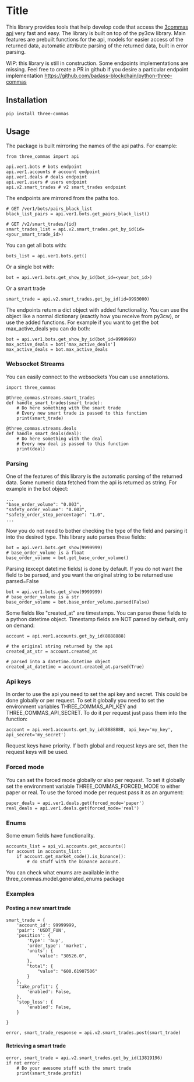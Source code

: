 # Title

This library provides tools that help develop code that access the 
[3commas api](https://github.com/3commas-io/3commas-official-api-docs) very fast and easy. 
The library is built on top of the py3cw library.
Main features are prebuilt functions for the api, models for easier access of the returned data, 
automatic attribute parsing of the returned data, built in error parsing. 

WIP: this library is still in construction. Some endpoints implementations are missing. Feel free to create a PR in github 
if you desire a particular endpoint implementation https://github.com/badass-blockchain/python-three-commas

## Installation

    pip install three-commas

## Usage

The package is built mirroring the names of the api paths. For example:

    from three_commas import api

    api.ver1.bots # bots endpoint
    api.ver1.accounts # account endpoint
    api.ver1.deals # deals endpoint
    api.ver1.users # users endpoint
    api.v2.smart_trades # v2 smart_trades endpoint

The endpoints are mirrored from the paths too.
    
    # GET /ver1/bots/pairs_black_list
    black_list_pairs = api.ver1.bots.get_pairs_black_list()

    # GET /v2/smart_trades/{id}
    smart_trades_list = api.v2.smart_trades.get_by_id(id=<your_smart_trade_id>)


You can get all bots with: 

    bots_list = api.ver1.bots.get()

Or a single bot with:

    bot = api.ver1.bots.get_show_by_id(bot_id=<your_bot_id>)

Or a smart trade

    smart_trade = api.v2.smart_trades.get_by_id(id=9993000)

The endpoints return a dict object with added functionality. You can use the object like a normal dictionary 
(exactly how you receive from py3cw), or use the added functions. 
For example if you want to get the bot max_active_deals you can do both:

    bot = api.ver1.bots.get_show_by_id(bot_id=9999999)
    max_active_deals = bot['max_active_deals']
    max_active_deals = bot.max_active_deals

### Websocket Streams

You can easily connect to the websockets 
You can use annotations.

    import three_commas

    @three_commas.streams.smart_trades
    def handle_smart_trades(smart_trade):
        # Do here something with the smart trade
        # Every new smart trade is passed to this function
        print(smart_trade)

    @three_commas.streams.deals
    def handle_smart_deals(deal):
        # Do here something with the deal
        # Every new deal is passed to this function
        print(deal)

### Parsing
One of the features of this library is the automatic parsing of the returned data. 
Some numeric data fetched from the api is returned as string. For example in the bot object:

    ...
    "base_order_volume": "0.003",
    "safety_order_volume": "0.003",
    "safety_order_step_percentage": "1.0",
    ...

Now you do not need to bother checking the type of the field and parsing it into the desired type.
This library auto parses these fields:

    bot = api.ver1.bots.get_show(9999999)
    # base_order_volume is a float
    base_order_volume = bot.get_base_order_volume() 

    
Parsing (except datetime fields) is done by default. 
If you do not want the field to be parsed, and you want the original string to be returned use parsed=False

    bot = api.ver1.bots.get_show(9999999)
    # base_order_volume is a str
    base_order_volume = bot.base_order_volume.parsed(False) 


Some fields like "created_at" are timestamps. You can parse these fields to a python datetime object. 
Timestamp fields are NOT parsed by default, only on demand:

    account = api.ver1.accounts.get_by_id(8888888)

    # the original string returned by the api
    created_at_str = account.created_at

    # parsed into a datetime.datetime object
    created_at_datetime = account.created_at.parsed(True) 


### Api keys

In order to use the api you need to set the api key and secret. This could be done globally or per request.
To set it globally you need to set the environment variables THREE_COMMAS_API_KEY and THREE_COMMAS_API_SECRET.
To do it per request just pass them into the function:

    account = api.ver1.accounts.get_by_id(8888888, api_key='my_key', api_secret='my_secret')

Request keys have priority. If both global and request keys are set, then the request keys will be used.

### Forced mode

You can set the forced mode globally or also per request.
To set it globally set the environment variable THREE_COMMAS_FORCED_MODE to either paper or real.
To use the forced mode per request pass it as an argument:

    paper_deals = api.ver1.deals.get(forced_mode='paper')
    real_deals = api.ver1.deals.get(forced_mode='real')


### Enums

Some enum fields have functionality. 

    accounts_list = api_v1.accounts.get_accounts()
    for account in accounts_list:
        if account.get_market_code().is_binance():
            # do stuff with the binance account.

You can check what enums are available in the three_commas.model.generated_enums package


### Examples
#### Posting a new smart trade
    smart_trade = {
        'account_id': 99999999,
        'pair': 'USDT_FUN',
        'position': {
            'type': 'buy',
            'order_type': 'market',
            'units': {
                'value': "30526.0",
            },
            "total": {
                "value": "600.61907506"
            }
        },
        'take_profit': {
            'enabled': False,
        },
        'stop_loss': {
            'enabled': False,
        }

    }

    error, smart_trade_response = api.v2.smart_trades.post(smart_trade)
#### Retrieving a smart trade

    error, smart_trade = api.v2.smart_trades.get_by_id(13819196)
    if not error:
        # Do your awesome stuff with the smart trade
        print(smart_trade.profit)